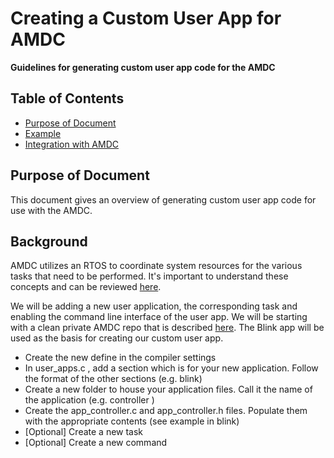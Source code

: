 # Creating a Custom User App for AMDC

**Guidelines for generating custom user app code for the AMDC**

## Table of Contents

- [Purpose of Document](#purpose-of-document)
- [Example](#example)
- [Integration with AMDC](#integration-with-amdc)

## Purpose of Document

This document gives an overview of generating custom user app code for use with the AMDC. 

## Background

AMDC utilizes an RTOS to coordinate system resources for the various tasks that need to be performed. It's important to understand these concepts and can be reviewed [here](https://github.com/Severson-Group/AMDC-Firmware/blob/develop/docs/Firmware-Arch-System.md).

We will be adding a new user application, the corresponding task and enabling the command line interface of the user app. We will be starting with a clean private AMDC repo that is described [here](https://github.com/Severson-Group/AMDC-Firmware/blob/develop/docs/Create-Private-Repo.md). The Blink app will be used as the basis for creating our custom user app. 


- Create the new define in the compiler settings
- In user_apps.c , add a section which is for your new application. Follow the format of the other sections (e.g. blink)
- Create a new folder to house your application files. Call it the name of the application (e.g. controller )
- Create the app_controller.c and app_controller.h files. Populate them with the appropriate contents (see example in blink)
- [Optional] Create a new task
- [Optional] Create a new command
